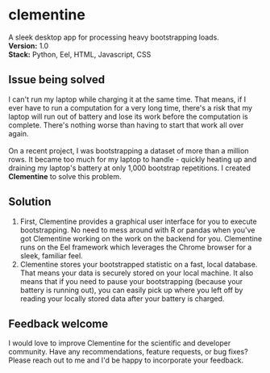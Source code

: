 # clementine
A sleek desktop app for processing heavy bootstrapping loads.  
**Version:** 1.0  
**Stack:** Python, Eel, HTML, Javascript, CSS  

## Issue being solved
I can't run my laptop while charging it at the same time. That means, if I ever have to run a computation for a very long time, there's a risk that my laptop will run out of battery and lose its work before the computation is complete. There's nothing worse than having to start that work all over again.  
<br />
On a recent project, I was bootstrapping a dataset of more than a million rows. It became too much for my laptop to handle - quickly heating up and draining my laptop's battery at only 1,000 bootstrap repetitions. I created **Clementine** to solve this problem.  

## Solution
1. First, Clementine provides a graphical user interface for you to execute bootstrapping. No need to mess around with R or pandas when you've got Clementine working on the work on the backend for you. Clementine runs on the Eel framework which leverages the Chrome browser for a sleek, familiar feel.   
2. Clementine stores your bootstrapped statistic on a fast, local database. That means your data is securely stored on your local machine. It also means that if you need to pause your bootstrapping (because your battery is running out), you can easily pick up where you left off by reading your locally stored data after your battery is charged.

## Feedback welcome
I would love to improve Clementine for the scientific and developer community. Have any recommendations, feature requests, or bug fixes? Please reach out to me and I'd be happy to incorporate your feedback.
